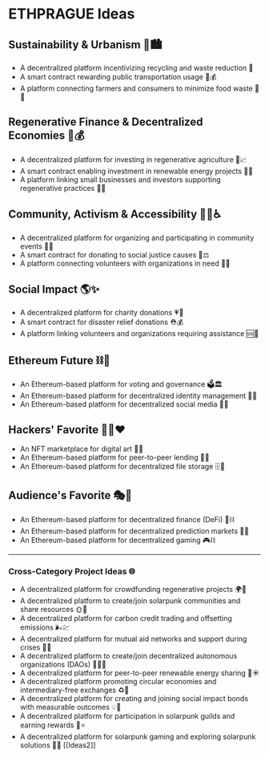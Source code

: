 # ETHPRAGUE Ideas

## Sustainability & Urbanism 🌱🏙️
- A decentralized platform incentivizing recycling and waste reduction 🔄
- A smart contract rewarding public transportation usage 🚆💰
- A platform connecting farmers and consumers to minimize food waste 🌽🤝

## Regenerative Finance & Decentralized Economies 🔄💰
- A decentralized platform for investing in regenerative agriculture 🌾📈
- A smart contract enabling investment in renewable energy projects 🔋✅
- A platform linking small businesses and investors supporting regenerative practices 🏬🌿

## Community, Activism & Accessibility 👥✊♿
- A decentralized platform for organizing and participating in community events 🔗🎉
- A smart contract for donating to social justice causes 💸⚖️
- A platform connecting volunteers with organizations in need 👫🔄

## Social Impact 🌎✨
- A decentralized platform for charity donations 💗💸
- A smart contract for disaster relief donations ⛑️💰
- A platform linking volunteers and organizations requiring assistance 🆘🤝

## Ethereum Future ⛓️🔮
- An Ethereum-based platform for voting and governance 🗳️🏛️
- An Ethereum-based platform for decentralized identity management 🔐👤
- An Ethereum-based platform for decentralized social media 💬🌐

## Hackers' Favorite 🧑‍💻❤️
- An NFT marketplace for digital art 🎨💠
- An Ethereum-based platform for peer-to-peer lending 💸🔄
- An Ethereum-based platform for decentralized file storage 🗄️🔐

## Audience's Favorite 🎭👏
- An Ethereum-based platform for decentralized finance (DeFi) 🏦⛓️
- An Ethereum-based platform for decentralized prediction markets 🔮🔗
- An Ethereum-based platform for decentralized gaming 🎮⛓️

---

### Cross-Category Project Ideas 🌐
- A decentralized platform for crowdfunding regenerative projects 🌍💸
- A decentralized platform to create/join solarpunk communities and share resources 🌞🤝
- A decentralized platform for carbon credit trading and offsetting emissions 🌬️💹
- A decentralized platform for mutual aid networks and support during crises 🤲🔄
- A decentralized platform to create/join decentralized autonomous organizations (DAOs) 🏃‍♂️💼
- A decentralized platform for peer-to-peer renewable energy sharing 🔌☀️
- A decentralized platform promoting circular economies and intermediary-free exchanges ♻️🔄
- A decentralized platform for creating and joining social impact bonds with measurable outcomes 💡🎯
- A decentralized platform for participation in solarpunk guilds and earning rewards 🌸⭐
- A decentralized platform for solarpunk gaming and exploring solarpunk solutions 🎲🌿
[[Ideas2]]